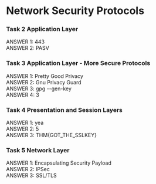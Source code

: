 <h1> Network Security Protocols </h1>

<h3> Task 2  Application Layer </h3>
  ANSWER 1:	443 <br/>
  ANSWER 2: PASV <br/>

<h3> Task 3  Application Layer - More Secure Protocols </h3>
  ANSWER 1:	Pretty Good Privacy <br/>
  ANSWER 2: Gnu Privacy Guard <br/>
  ANSWER 3: gpg --gen-key<br/>
  ANSWER 4: 3 <br/>

<h3> Task 4  Presentation and Session Layers </h3>
  ANSWER 1:	yea <br/>
  ANSWER 2: 5 <br/>
  ANSWER 3: THM{GOT_THE_SSLKEY} <br/>

<h3> Task 5  Network Layer </h3>
  ANSWER 1:	Encapsulating Security Payload <br/>
  ANSWER 2: IPSec <br/>
  ANSWER 3: SSL/TLS<br/>
 

